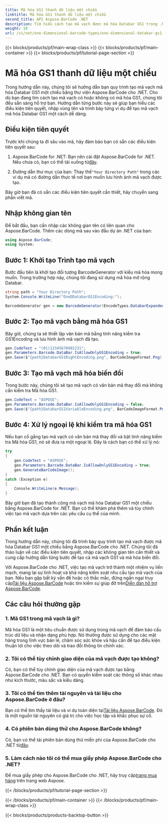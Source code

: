 ```yaml
---
title: Mã hóa GS1 thanh dữ liệu một chiều
linktitle: Mã hóa GS1 thanh dữ liệu một chiều
second_title: API Aspose.BarCode .NET
description: Tìm hiểu cách tạo mã vạch được mã hóa Databar GS1 trong .NET bằng Aspose.BarCode. Tạo mã vạch một cách dễ dàng. Thực hiện theo hướng dẫn từng bước của chúng tôi.
weight: 18
url: /vi/net/one-dimensional-barcode-types/one-dimensional-databar-gs1-encoding/
---
```


{{< blocks/products/pf/main-wrap-class >}}
{{< blocks/products/pf/main-container >}}
{{< blocks/products/pf/tutorial-page-section >}}

# Mã hóa GS1 thanh dữ liệu một chiều


Trong hướng dẫn này, chúng tôi sẽ hướng dẫn bạn quy trình tạo mã vạch mã hóa Databar GS1 một chiều bằng thư viện Aspose.BarCode cho .NET. Cho dù bạn đang tìm cách tạo mã vạch có hoặc không có mã hóa GS1, chúng tôi đều sẵn sàng hỗ trợ bạn. Hướng dẫn từng bước này sẽ giúp bạn hiểu các điều kiện tiên quyết, nhập vùng tên và trình bày từng ví dụ để tạo mã vạch mã hóa Databar GS1 một cách dễ dàng.

## Điều kiện tiên quyết

Trước khi chúng ta đi sâu vào mã, hãy đảm bảo bạn có sẵn các điều kiện tiên quyết sau:

1.  Aspose.BarCode for .NET: Bạn nên cài đặt Aspose.BarCode for .NET. Nếu chưa có, bạn có thể tải xuống từ[đây](https://releases.aspose.com/barcode/net/).

2.  Đường dẫn thư mục của bạn: Thay thế`"Your Directory Path"` trong các ví dụ mã có đường dẫn thực tế nơi bạn muốn lưu hình ảnh mã vạch được tạo.

Bây giờ bạn đã có sẵn các điều kiện tiên quyết cần thiết, hãy chuyển sang phần viết mã.

## Nhập không gian tên

Để bắt đầu, bạn cần nhập các không gian tên có liên quan cho Aspose.BarCode. Thêm các dòng mã sau vào đầu dự án .NET của bạn:

```csharp
using Aspose.BarCode;
using System;
```

## Bước 1: Khởi tạo Trình tạo mã vạch

Bước đầu tiên là khởi tạo đối tượng BarcodeGenerator với kiểu mã hóa mong muốn. Trong trường hợp này, chúng tôi đang sử dụng mã hóa mở rộng Databar. 

```csharp
string path = "Your Directory Path";
System.Console.WriteLine("OneDDatabarGS1Encoding:");

BarcodeGenerator gen = new BarcodeGenerator(EncodeTypes.DatabarExpanded, "");
```

## Bước 2: Tạo mã vạch bằng mã hóa GS1

Bây giờ, chúng ta sẽ thiết lập văn bản mã bằng tính năng kiểm tra GS1Encoding và lưu hình ảnh mã vạch đã tạo. 

```csharp
gen.CodeText = "(01)12345678901231";
gen.Parameters.Barcode.DataBar.IsAllowOnlyGS1Encoding = true;
gen.Save($"{path}DatabarGS1RightEncoding.png", BarCodeImageFormat.Png);
```

## Bước 3: Tạo mã vạch mã hóa biến đổi

Trong bước này, chúng tôi sẽ tạo mã vạch có văn bản mã thay đổi mà không cần kiểm tra Mã hóa GS1.

```csharp
gen.CodeText = "ASPOSE";
gen.Parameters.Barcode.DataBar.IsAllowOnlyGS1Encoding = false;
gen.Save($"{path}DatabarGS1VariableEncoding.png", BarCodeImageFormat.Png);
```

## Bước 4: Xử lý ngoại lệ khi kiểm tra mã hóa GS1

Nếu bạn cố gắng tạo mã vạch có văn bản mã thay đổi và bật tính năng kiểm tra Mã hóa GS1, nó sẽ đưa ra một ngoại lệ. Đây là cách bạn có thể xử lý nó:

```csharp
try
{
    gen.CodeText = "ASPOSE";
    gen.Parameters.Barcode.DataBar.IsAllowOnlyGS1Encoding = true;
    gen.GenerateBarCodeImage();
}
catch (Exception e)
{
    Console.WriteLine(e.Message);
}
```

Bây giờ bạn đã tạo thành công mã vạch mã hóa Databar GS1 một chiều bằng Aspose.BarCode for .NET. Bạn có thể khám phá thêm và tùy chỉnh việc tạo mã vạch dựa trên các yêu cầu cụ thể của mình.

## Phần kết luận

Trong hướng dẫn này, chúng tôi đã trình bày quy trình tạo mã vạch được mã hóa Databar GS1 một chiều bằng Aspose.BarCode cho .NET. Chúng tôi đã thảo luận về các điều kiện tiên quyết, nhập các không gian tên cần thiết và cung cấp hướng dẫn từng bước để tạo cả mã vạch GS1 và mã hóa biến đổi.

 Với Aspose.BarCode cho .NET, việc tạo mã vạch trở thành một nhiệm vụ liền mạch, mang lại sự linh hoạt và khả năng kiểm soát nhu cầu tạo mã vạch của bạn. Nếu bạn gặp bất kỳ vấn đề hoặc có thắc mắc, đừng ngần ngại truy cập[Tài liệu Aspose.BarCode](https://reference.aspose.com/barcode/net/) hoặc tìm kiếm sự giúp đỡ trên[Diễn đàn hỗ trợ Aspose.BarCode](https://forum.aspose.com/c/barcode/13).

## Các câu hỏi thường gặp

### 1. Mã GS1 trong mã vạch là gì?
Mã hóa GS1 là một tiêu chuẩn được sử dụng trong mã vạch để đảm bảo cấu trúc dữ liệu và nhận dạng phù hợp. Nó thường được sử dụng cho các mặt hàng trong lĩnh vực bán lẻ, chăm sóc sức khỏe và hậu cần để tạo điều kiện thuận lợi cho việc theo dõi và trao đổi thông tin chính xác.

### 2. Tôi có thể tùy chỉnh giao diện của mã vạch được tạo không?
Có, bạn có thể tùy chỉnh giao diện của mã vạch được tạo bằng Aspose.BarCode cho .NET. Bạn có quyền kiểm soát các thông số khác nhau như kích thước, màu sắc và kiểu dáng.

### 3. Tôi có thể tìm thêm tài nguyên và tài liệu cho Aspose.BarCode ở đâu?
 Bạn có thể tìm thấy tài liệu và ví dụ toàn diện tại[Tài liệu Aspose.BarCode](https://reference.aspose.com/barcode/net/). Đó là một nguồn tài nguyên có giá trị cho việc học tập và khắc phục sự cố.

### 4. Có phiên bản dùng thử cho Aspose.BarCode không?
 Có, bạn có thể tải phiên bản dùng thử miễn phí của Aspose.BarCode cho .NET từ[đây](https://releases.aspose.com/).

### 5. Làm cách nào tôi có thể mua giấy phép Aspose.BarCode cho .NET?
 Để mua giấy phép cho Aspose.BarCode cho .NET, hãy truy cập[trang mua hàng](https://purchase.aspose.com/buy) trên trang web Aspose.

{{< /blocks/products/pf/tutorial-page-section >}}

{{< /blocks/products/pf/main-container >}}
{{< /blocks/products/pf/main-wrap-class >}}

{{< blocks/products/products-backtop-button >}}
